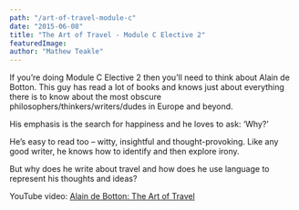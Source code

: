 ```yaml
---
path: "/art-of-travel-module-c"
date: "2015-06-08"
title: "The Art of Travel - Module C Elective 2"
featuredImage:
author: "Mathew Teakle"
---
```


If you’re doing Module C Elective 2 then you’ll need to think about Alain de Botton. This guy has read a lot of books and knows just about everything there is to know about the most obscure philosophers/thinkers/writers/dudes in Europe and beyond.

His emphasis is the search for happiness and he loves to ask: ‘Why?’

He’s easy to read too – witty, insightful and thought-provoking. Like any good writer, he knows how to identify and then explore irony.

But why does he write about travel and how does he use language to represent his thoughts and ideas?

YouTube video: [Alain de Botton: The Art of Travel](https://www.youtube.com/embed/kETN114A4IE )
